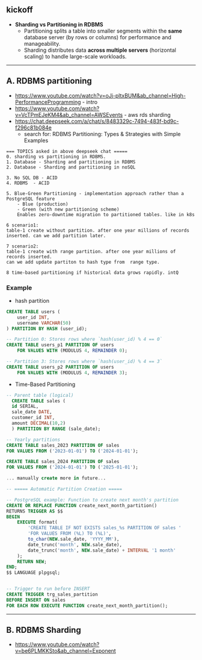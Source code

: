 ## kickoff
- **Sharding vs Partitioning in RDBMS**
  - Partitioning splits a table into smaller segments within the **same** database server (by rows or columns) for performance and manageability.
  - Sharding distributes data **across multiple servers** (horizontal scaling) to handle large-scale workloads.

---
## A. RDBMS partitioning
- https://www.youtube.com/watch?v=oJj-pltxBUM&ab_channel=High-PerformanceProgramming - intro
- https://www.youtube.com/watch?v=VcTPmEJeKM4&ab_channel=AWSEvents - aws rds sharding
- https://chat.deepseek.com/a/chat/s/8483329c-7494-483f-bd9c-f296c81b084e
  - search for: RDBMS Partitioning: Types & Strategies with Simple Examples
```text
=== TOPICS asked in above deepseek chat =====
0. sharding vs partitioning in RDBMS.
1. Database - Sharding and partitioning in RDBMS 
2. Database - Sharding and partitioning in noSQL

3. No SQL DB - ACID 
4. RDBMS  - ACID

5. Blue-Green Partitioning - implementation approach rather than a PostgreSQL feature
    - Blue (production)
    - Green (with new partitioning scheme)
    Enables zero-downtime migration to partitioned tables. like in k8s
    
6 scenario1: 
table-1 create without partition. after one year millions of records inserted. can we add partition later.

7 scenario2: 
table-1 create with range partition. after one year millions of records inserted. 
can we add update partiton to hash type from  range type.

8 time-based partitioning if historical data grows rapidly. intQ
```
### Example
- hash partition
```sql
CREATE TABLE users (
    user_id INT,
    username VARCHAR(50)
) PARTITION BY HASH (user_id);

-- Partition 0: Stores rows where `hash(user_id) % 4 == 0`
CREATE TABLE users_p1 PARTITION OF users
    FOR VALUES WITH (MODULUS 4, REMAINDER 0);

-- Partition 3: Stores rows where `hash(user_id) % 4 == 3`
CREATE TABLE users_p2 PARTITION OF users
    FOR VALUES WITH (MODULUS 4, REMAINDER 3);
```
- Time-Based Partitioning
```sql
-- Parent table (logical)
  CREATE TABLE sales (
  id SERIAL,
  sale_date DATE,
  customer_id INT,
  amount DECIMAL(10,2)
  ) PARTITION BY RANGE (sale_date);

-- Yearly partitions
CREATE TABLE sales_2023 PARTITION OF sales
FOR VALUES FROM ('2023-01-01') TO ('2024-01-01');

CREATE TABLE sales_2024 PARTITION OF sales
FOR VALUES FROM ('2024-01-01') TO ('2025-01-01');

... manually create more in future...

-- ===== Automatic Partition Creation =====

-- PostgreSQL example: Function to create next month's partition
CREATE OR REPLACE FUNCTION create_next_month_partition()
RETURNS TRIGGER AS $$
BEGIN
    EXECUTE format(
        'CREATE TABLE IF NOT EXISTS sales_%s PARTITION OF sales '
        'FOR VALUES FROM (%L) TO (%L)',
        to_char(NEW.sale_date, 'YYYY_MM'),
        date_trunc('month', NEW.sale_date),
        date_trunc('month', NEW.sale_date) + INTERVAL '1 month'
    );
    RETURN NEW;
END;
$$ LANGUAGE plpgsql;


-- Trigger to run before INSERT
CREATE TRIGGER trg_sales_partition
BEFORE INSERT ON sales
FOR EACH ROW EXECUTE FUNCTION create_next_month_partition();
```
---
## B. RDBMS Sharding
- https://www.youtube.com/watch?v=be6PLMKKSto&ab_channel=Exponent


